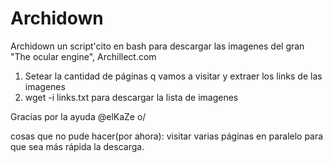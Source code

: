 # Archidown
Archidown un script'cito en bash para descargar las imagenes del gran "The ocular engine", Archillect.com

1. Setear la cantidad de páginas q vamos a visitar y extraer los links de las imagenes
2. wget -i links.txt para descargar la lista de imagenes

Gracias por la ayuda @elKaZe o/

cosas que no pude hacer(por ahora): visitar varias páginas en paralelo para que sea más rápida la descarga.
